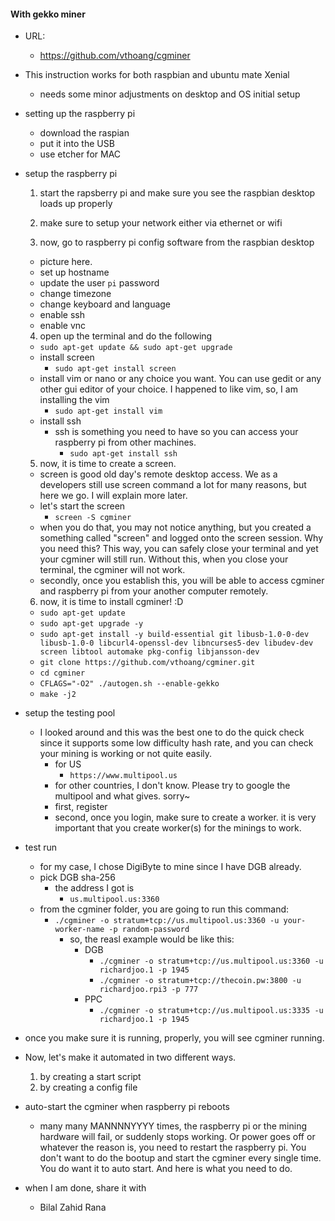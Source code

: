 #### With gekko miner
* URL:
  - https://github.com/vthoang/cgminer

* This instruction works for both raspbian and ubuntu mate Xenial
  - needs some minor adjustments on desktop and OS initial setup

* setting up the raspberry pi
  - download the raspian
  - put it into the USB
  - use etcher for MAC

* setup the raspberry pi
  1. start the rapsberry pi and make sure you see the raspbian desktop loads up properly

  2. make sure to setup your network either via ethernet or wifi

  3. now, go to raspberry pi config software from the raspbian desktop
    - picture here.
    - set up hostname
    - update the user `pi` password
    - change timezone
    - change keyboard and language
    - enable ssh
    - enable vnc

  4. open up the terminal and do the following
    - `sudo apt-get update && sudo apt-get upgrade`
    - install screen
      - `sudo apt-get install screen`
    - install vim or nano or any choice you want.  You can use gedit or any other gui editor of your choice.  I happened to like vim, so, I am installing the vim
      - `sudo apt-get install vim`
    - install ssh
      - ssh is something you need to have so you can access your raspberry pi from other machines.
        - `sudo apt-get install ssh`
  5. now, it is time to create a screen.
    - screen is good old day's remote desktop access.  We as a developers still use screen command a lot for many reasons, but here we go.  I will explain more later.
    - let's start the screen
      - `screen -S cgminer`
    - when you do that, you may not notice anything, but you created a something called "screen" and logged onto the screen session.  Why you need this?  This way, you can safely close your terminal and yet your cgminer will still run.  Without this, when you close your terminal, the cgminer will not work.
    - secondly, once you establish this, you will be able to access cgminer and raspberry pi from your another computer remotely.

  6. now, it is time to install cgminer! :D
    - `sudo apt-get update`
    - `sudo apt-get upgrade -y`
    - `sudo apt-get install -y build-essential git libusb-1.0-0-dev libusb-1.0-0 libcurl4-openssl-dev libncurses5-dev libudev-dev screen libtool automake pkg-config libjansson-dev`
    - `git clone https://github.com/vthoang/cgminer.git`
    - `cd cgminer`
    - `CFLAGS="-O2" ./autogen.sh --enable-gekko`
    - `make -j2`

* setup the testing pool
  - I looked around and this was the best one to do the quick check since it supports some low difficulty hash rate, and you can check your mining is working or not quite easily.
    - for US
      - `https://www.multipool.us`
    - for other countries, I don't know.  Please try to google the multipool and what gives.  sorry~
    - first, register
    - second, once you login, make sure to create a worker.  it is very important that you create worker(s) for the minings to work.

* test run
  - for my case, I chose DigiByte to mine since I have DGB already.
  - pick DGB sha-256
    - the address I got is
      - `us.multipool.us:3360`
  - from the cgminer folder, you are going to run this command:
    - `./cgminer -o stratum+tcp://us.multipool.us:3360 -u your-worker-name -p random-password`
      - so, the reasl example would be like this:
        - DGB
          - `./cgminer -o stratum+tcp://us.multipool.us:3360 -u richardjoo.1 -p 1945`
          - `./cgminer -o stratum+tcp://thecoin.pw:3800 -u richardjoo.rpi3 -p 777`
        - PPC
          - `./cgminer -o stratum+tcp://us.multipool.us:3335 -u richardjoo.1 -p 1945`


* once you make sure it is running, properly, you will see cgminer running.
* Now, let's make it automated in two different ways.
  1. by creating a start script
  2. by creating a config file

* auto-start the cgminer when raspberry pi reboots
  - many many MANNNNYYYY times, the raspberry pi or the mining hardware will fail, or suddenly stops working.  Or power goes off or whatever the reason is, you need to restart the raspberry pi.  You don't want to do the bootup and start the cgminer every single time.  You do want it to auto start.  And here is what you need to do.


* when I am done, share it with
  - Bilal Zahid Rana
